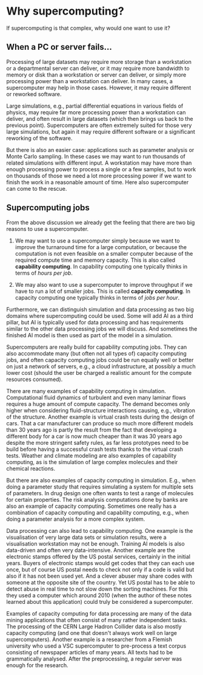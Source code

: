 # Why supercomputing?

If supercomputing is that complex, why would one want to use it?

## When a PC or server fails...

Processing of large datasets may require more storage than a workstation or 
a departmental server can deliver, or it may require more bandwidth to 
memory or disk than a workstation or server can deliver, or simply more
processing power than a workstation can deliver. In many cases, a supercomputer
may help in those cases. However, it may require different or reworked
software.

Large simulations, e.g., partial differential equations in various fields of
physics, may require far more processing power than a workstation can deliver,
and often result in large datasets (which then brings us back to the previous
point). Supercomputers are often extremely suited for those very large simulations,
but again it may require different software or a significant reworking of the
software.

But there is also an easier case: applications such as parameter analysis or 
Monte Carlo sampling. In these cases we may want to run thousands of related
simulations with different input. A workstation may have more than enough
processing power to process a single or a few samples, but to work on
thousands of those we need a lot more processing power if we want to finish the
work in a reasonable amount of time. Here also supercomputer can come to the 
rescue.

## Supercomputing jobs

From the above discussion we already get the feeling that there are two big
reasons to use a supercomputer.

1.  We may want to use a supercomputer simply because we want to improve the
    turnaround time for a large computation, or because the computation is not
    even feasible on a smaller computer because of the required compute time 
    and memory capacity. This is also called **capability computing**. In
    capability computing one typically thinks in terms of *hours per job*.

2.  We may also want to use a supercomputer to improve throughput if we have to
    run a lot of smaller jobs. This is called **capacity computing**. In
    capacity computing one typically thinks in terms of *jobs per hour*.

Furthermore, we can distinguish simulation and data processing as two big domains
where supercomputing could be used. Some will add AI as a third pillar, but AI is
typically used for data processing and has requirements similar to the other data 
processing jobs we will discuss. And sometimes the finished AI model is then used 
as part of the model in a simulation.

Supercomputers are really build for capability computing jobs. They can also accommodate
many (but often not all types of) capacity computing jobs, 
and often capacity computing jobs could be run equally well or better on
just a network of servers, e.g., a cloud infrastructure, at possibly a much lower cost 
(should the user be charged a realistic amount for the compute resources consumed).

There are many examples of capability computing in simulation. Computational fluid dynamics
of turbulent and even many laminar flows requires a huge amount of compute capacity. The
demand becomes only higher when considering fluid-structure interactions causing, e.g., vibration
of the structure. Another example is virtual crash tests during the design of cars. 
That a car manufacturer can produce so much more different models than 30 years ago is partly
the result from the fact that developing a different body for a car is now much cheaper than
it was 30 years ago despite the more stringent safety rules, as far less prototypes need to
be build before having a successful crash tests thanks to the virtual crash tests. Weather and
climate modeling are also examples of capability computing, as is the simulation of large complex
molecules and their chemical reactions. 

But there are also examples of capacity computing in simulation. E.g., when doing a parameter study
that requires simulating a system for multiple sets of parameters. In drug design one often wants to test
a range of molecules for certain properties. The risk analysis computations done by banks are also
an example of capacity computing. Sometimes one really has a combination of capacity computing and
capability computing, e.g., when doing a parameter analysis for a more complex system.

Data processing can also lead to capability computing. One example is the visualisation of very large data sets
or simulation results, were a visualisation workstation may not be enough. 
Training AI models is also data-driven and often very data-intensive.
Another example are the
electronic stamps offered by the US postal services, certainly in the initial years. Buyers of electronic
stamps would get codes that they can each use once, but of course US postal needs to check not only if a 
code is valid but also if it has not been used yet. And a clever abuser may share codes with someone 
at the opposite site of the country. Yet US postal has to be able to detect abuse in real time to not
slow down the sorting machines. For this they used a computer which around 2010 (when the author of these
notes learned about this application) could truly be considered a supercomputer.

Examples of capacity computing for data processing are many of the data mining applications that often 
consist of many rather independent tasks. The processing of the CERN Large Hadron Collider data is also
mostly capacity computing (and one that doesn't always work well on large supercomputers). 
Another example is a researcher from a Flemish university who used a VSC supercomputer
to pre-process a text corpus consisting of newspaper articles of many years. All texts had to be grammatically analysed. After the preprocessing, a regular
server was enough for the research.

